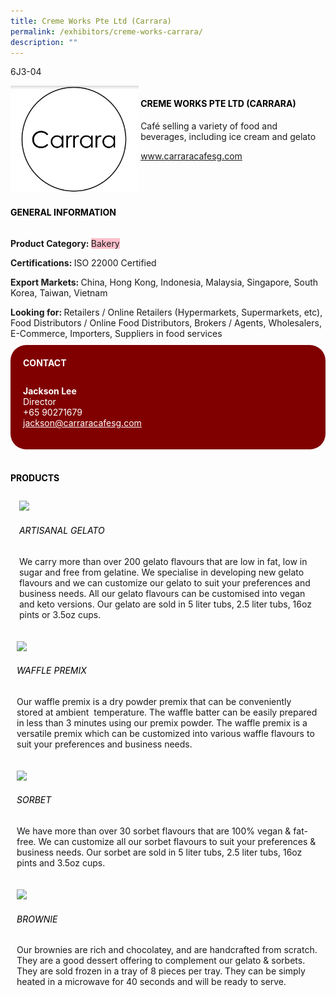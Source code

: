 ```yaml
---
title: Creme Works Pte Ltd (Carrara)
permalink: /exhibitors/creme-works-carrara/
description: ""
---
```

<head>
	<div class="flex-paragraph">
		<!--hi there! this is a comment and will provide you with instructional guides-->
		<!--insert booth number here!-->
		<p style="text-transform: uppercase">6j3-04</p></div>
			<div class="flex-container" style="display: flex; flex-wrap: wrap;">
				<!--insert DOWNLOAD link of company logo between the " marks!-->
			<div class="card sgds" style="flex: 1 1 40%; display: block;"><img src="/images/cremeworks.png"></div>
	<div class="card-sgds" style="flex: 1 1 58%; display: block; margin-left: 3px">
		<h4 style="text-transform: uppercase; color: black;"><!--insert the exhibitor's name between the <b> tags here--><b>Creme Works Pte Ltd (Carrara)</b></h4><!--insert the exhibitor's description between the <p> tags here-->
		<p>Café selling a variety of food and beverages, including ice cream and gelato</p>
		<!--insert the exhibitor's website link, making sure there is "https:// www." present please. make sure the entire https link goes in between the " marks-->
		<p><a href="https://www.carraracafesg.com/" target="_blank"><!--insert the www website link here (no need for https)-->www.carraracafesg.com</a></p>
	</div>
</div>
</head>

<body>
	<h4 style="text-transform: uppercase; color: black;"><b>General Information</b></h4>
		<div class="flex-container" style="display: flex; flex-wrap: wrap;">
			<div class="card sgds" style="flex: 1 1 65%; display: block; align-self: stretch">
			<div class="flex-paragraph">
			<p><b>Product Category: </b><span style=" background-color: pink; border-radius: 10 px;"><!--insert the exhibitor's pdt cat between the <p> tags here-->Bakery</span></p> 
				<p><b>Certifications: </b><!--insert all the exhibitor's certifications between the </b> and </p> here-->ISO 22000 Certified</p>
			<p><b>Export Markets: </b><!--insert all the exhibitor's export markets between the </b> and </p> here-->China, Hong Kong, Indonesia, Malaysia, Singapore, South Korea, Taiwan, Vietnam</p>
			<p style="margin-bottom: 10px;"><b>Looking for: </b><!--insert all the exhibitor's potential business partners between the </b> and </p> here-->Retailers / Online Retailers (Hypermarkets, Supermarkets, etc), Food Distributors / Online Food Distributors, Brokers / Agents, Wholesalers, E-Commerce, Importers, Suppliers in food services</p>
			</div>
		</div>
		<div class="card sgds" style="flex: 1 1 35%; padding: 10px; display: block; background-color: maroon; border-radius: 25px; align-self: center;">
		<h4 style="color: white; margin-top: 10px; margin-left: 10px;">CONTACT</h4>
		<div class="flex-paragraph">
			<!--replace with exhibitor's: -->
			<p style="padding: 10px; color: white;"><b><!-- POC name-->Jackson Lee</b><br><!-- designation-->Director<br><!--contact number-->+65 90271679<br><!-- for linking purposes, insert their email after "mailto:"...--><a href="mailto:jackson@carraracafesg.com" style="color: white;"><!--...and also include the display email before </a> here-->jackson@carraracafesg.com</a></p>
		</div>
			</div>
		</div>
	<br>
		<h4 style="text-transform: uppercase; color: black;"><b>products</b></h4>
<div style="display: flex; flex-wrap: wrap;">
  <div class="card sgds" style="flex: 1 1 47%; margin: 10px; display: block;"><!--insert the exhibitor's DOWNLOAD image for product between the " marks here-->
	<div class="flex-image" style="display: block;"><img src="https://drive.google.com/uc?id=12FydfDvmjUglOkYdMMp_sOa_qAlH8EgO&export=download"></div>
	<div class="flex-paragraph">
		<h6 style="text-transform: uppercase; color: black;"><!--insert product name before </h6> and product description after <p>-->Artisanal Gelato</h6>
		<p>We carry more than over 200 gelato flavours that are low in fat, low in sugar and free from gelatine. We specialise in developing new gelato flavours and we can customize our gelato to suit your preferences and business needs. All our gelato flavours can be customised into vegan and keto versions. Our gelato are sold in 5 liter tubs, 2.5 liter tubs, 16oz pints or 3.5oz cups.</p></div>
	</div>
		<div class="card sgds" style="flex: 1 1 47%; margin: 10px; display: block;">
		<div class="flex-image" style="display: block;"><img src="https://drive.google.com/uc?id=1_pdejrWVN-xCiWj8wneTF3O3kd3CwcZt&export=download"></div>
	<div class="flex-paragraph">
		<h6 style="text-transform: uppercase; color: black;">  
Waffle Premix</h6>
		<p>Our waffle premix is a dry powder premix that can be conveniently stored at ambient  temperature. The waffle batter can be easily prepared in less than 3 minutes using our premix powder. The waffle premix is a versatile premix which can be customized into various waffle flavours to suit your preferences and business needs.</p></div>
	</div>
		<div class="card sgds" style="flex: 1 1 47%; margin: 10px; display: block;">
		<div class="flex-image" style="display: block;"><img src="https://drive.google.com/uc?id=15a7-2CVfR_VRDM68TmIPtqYMPG828GqX&export=download"></div>
	<div class="flex-paragraph">
		<h6 style="text-transform: uppercase; color: black;">Sorbet</h6>
		<p>We have more than over 30 sorbet flavours that are 100% vegan & fat-free. We can customize all our sorbet flavours to suit your preferences & business needs. Our sorbet are sold in 5 liter tubs, 2.5 liter tubs, 16oz pints and 3.5oz cups.</p></div>
		</div>
		<div class="card sgds" style="flex: 1 1 47%; margin: 10px; display: block;">
		<div class="flex-image" style="display: block;"><img src="https://drive.google.com/uc?id=1RxBKrxzXO0qXMCDUiE5J3S5MwgGG5GpO&export=download"></div>
	<div class="flex-paragraph">
		<h6 style="text-transform: uppercase; color: black;">Brownie</h6>
		<p>Our brownies are rich and chocolatey, and are handcrafted from scratch. They are a good dessert offering to complement our gelato & sorbets. They are sold frozen in a tray of 8 pieces per tray. They can be simply heated in a microwave for 40 seconds and will be ready to serve.</p></div>
	</div>
	</div>
</body>